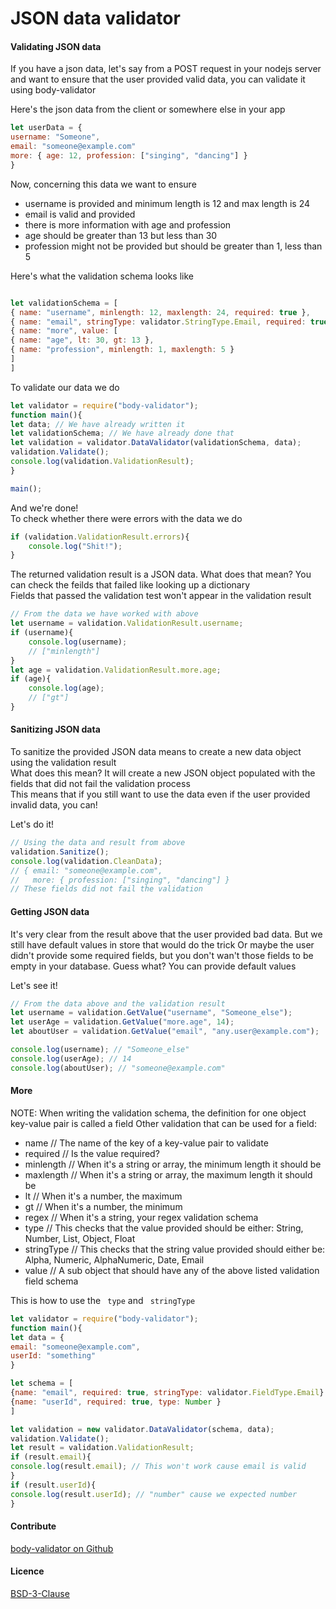 # JSON data validator


#### Validating JSON data
If you have a json data, let's say from a POST request in your nodejs server and want to ensure that the user provided valid data, you can validate it using 
body-validator  

Here's the json data from the client or somewhere else in your app
```js 
let userData = {
username: "Someone",
email: "someone@example.com"
more: { age: 12, profession: ["singing", "dancing"] }
}
```

Now, concerning this data we want to ensure
* username is provided and minimum length is 12 and max length is 24
* email is valid and provided
* there is more information with age and profession
* age should be greater than 13 but less than 30
* profession might not be provided but should be greater than 1, less than 5

Here's what the validation schema looks like
```js

let validationSchema = [
{ name: "username", minlength: 12, maxlength: 24, required: true },
{ name: "email", stringType: validator.StringType.Email, required: true },
{ name: "more", value: [
{ name: "age", lt: 30, gt: 13 },
{ name: "profession", minlength: 1, maxlength: 5 }
]
]
```


To validate our data we do
```js
let validator = require("body-validator");
function main(){  
let data; // We have already written it  
let validationSchema; // We have already done that  
let validation = validator.DataValidator(validationSchema, data);  
validation.Validate();  
console.log(validation.ValidationResult);  
}

main();
```

And we're done!  
To check whether there were errors with the data we do
```js
if (validation.ValidationResult.errors){
    console.log("Shit!");
}
```

The returned validation result is a JSON data. What does that mean? You can check the feilds that failed like looking up a dictionary  
Fields that passed the validation test won't appear in the validation result
```js
// From the data we have worked with above
let username = validation.ValidationResult.username;
if (username){
    console.log(username);
    // ["minlength"]
}
let age = validation.ValidationResult.more.age;
if (age){
    console.log(age);
    // ["gt"]
}
```


#### Sanitizing JSON data
To sanitize the provided JSON data means to create a new data object using the validation result  
What does this mean? It will create a new JSON object populated with the fields that did not fail the validation process  
This means that if you still want to use the data even if the user provided invalid data, you can!

Let's do it!
```js
// Using the data and result from above
validation.Sanitize();
console.log(validation.CleanData);
// { email: "someone@example.com", 
//   more: { profession: ["singing", "dancing"] }
// These fields did not fail the validation
```


#### Getting JSON data
It's very clear from the result above that the user provided bad data. But we still have default values in store that would do the trick
Or maybe the user didn't provide some required fields, but you don't wan't those fields to be empty in your database. Guess what? You can provide default values

Let's see it!
```js
// From the data above and the validation result
let username = validation.GetValue("username", "Someone_else");
let userAge = validation.GetValue("more.age", 14);
let aboutUser = validation.GetValue("email", "any.user@example.com");

console.log(username); // "Someone_else"
console.log(userAge); // 14
console.log(aboutUser); // "someone@example.com"
```


#### More
NOTE: When writing the validation schema, the definition for one object key-value pair is called a field
Other validation that can be used for a field:
* name // The name of the key of a key-value pair to validate
* required // Is the value required?
* minlength // When it's a string or array, the minimum length it should be
* maxlength // When it's a string or array, the maximum length it should be
* lt // When it's a number, the maximum
* gt // When it's a number, the minimum
* regex // When it's a string, your regex validation schema
* type // This checks that the value provided should be either: String, Number, List, Object, Float
* stringType // This checks that the string value provided should either be: Alpha, Numeric, AlphaNumeric, Date, Email
* value // A sub object that should have any of the above listed validation field schema


This is how to use the ``` type``` and ``` stringType```
```js
let validator = require("body-validator");
function main(){
let data = {
email: "someone@example.com",
userId: "something"
}

let schema = [
{name: "email", required: true, stringType: validator.FieldType.Email}
{name: "userId", required: true, type: Number }
]

let validation = new validator.DataValidator(schema, data);
validation.Validate();
let result = validation.ValidationResult;
if (result.email){
console.log(result.email); // This won't work cause email is valid
}
if (result.userId){
console.log(result.userId); // "number" cause we expected number
}
```

#### Contribute
[body-validator on Github](https://github.com/QuantiumK/body-validator)

#### Licence
[BSD-3-Clause](./LICENSE)